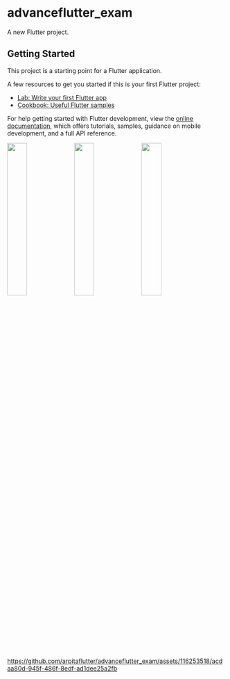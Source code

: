 # advanceflutter_exam

A new Flutter project.

## Getting Started

This project is a starting point for a Flutter application.

A few resources to get you started if this is your first Flutter project:

- [Lab: Write your first Flutter app](https://docs.flutter.dev/get-started/codelab)
- [Cookbook: Useful Flutter samples](https://docs.flutter.dev/cookbook)

For help getting started with Flutter development, view the
[online documentation](https://docs.flutter.dev/), which offers tutorials,
samples, guidance on mobile development, and a full API reference.

<p>
<img src = "https://github.com/arpitaflutter/advanceflutter_exam/assets/116253518/2b075ccc-b107-4c36-8e16-559f49033433" height = "30%" width = "30%">
<img src = "https://github.com/arpitaflutter/advanceflutter_exam/assets/116253518/cec12951-c86e-4476-b1c1-7bc7f104a31b" height = "30%" width = "30%"> 
<img src = "https://github.com/arpitaflutter/advanceflutter_exam/assets/116253518/258075d0-c8db-4610-9cc0-6b40f9611fdf" height = "30%" width = "30%">   
</p>


https://github.com/arpitaflutter/advanceflutter_exam/assets/116253518/acdaa80d-945f-486f-8edf-ad1dee25a2fb


